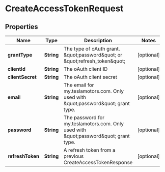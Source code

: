 # CreateAccessTokenRequest

## Properties
Name | Type | Description | Notes
------------ | ------------- | ------------- | -------------
**grantType** | **String** | The type of oAuth grant. \&quot;password\&quot; or \&quot;refresh_token\&quot; |  [optional]
**clientId** | **String** | The oAuth client ID |  [optional]
**clientSecret** | **String** | The oAuth client secret |  [optional]
**email** | **String** | The email for my.teslamotors.com. Only used with \&quot;password\&quot; grant type. |  [optional]
**password** | **String** | The password for my.teslamotors.com. Only used with \&quot;password\&quot; grant type. |  [optional]
**refreshToken** | **String** | A refresh token from a previous CreateAccessTokenResponse |  [optional]
